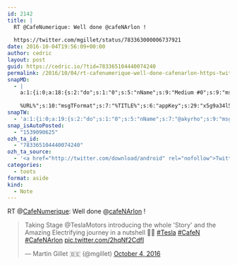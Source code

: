 ```yaml
---
id: 2142
title: |
  RT @CafeNumerique: Well done @cafeNArlon !
  
  https://twitter.com/mgillet/status/783363000006737921
date: 2016-10-04T19:56:09+00:00
author: cedric
layout: post
guid: https://cedric.io/?tid=783365104440074240
permalink: /2016/10/04/rt-cafenumerique-well-done-cafenarlon-https-twitter-com-mgillet-status-783363000006737921/
snapMD:
  - |
    a:1:{i:0;a:18:{s:2:"do";s:1:"0";s:5:"nName";s:9:"Medium #0";s:9:"msgFormat";s:19:"%FULLTEXT%
    
    %URL%";s:10:"msgTFormat";s:7:"%TITLE%";s:6:"appKey";s:29:"x5g9a34l5z294i5y2q284e4g54454";s:6:"appSec";s:85:"d3h0a44e4s2b4i5u2r234m5f5b4v2l5q2a444h574347464a454x2w20374447494c484b4w2c464f5u2d4z2";s:8:"inclTags";s:1:"1";s:7:"fltrsOn";i:0;s:5:"fltrs";a:0:{}s:7:"proxyOn";i:0;s:7:"useSURL";i:0;s:1:"v";i:350;s:4:"publ";s:1:"0";s:11:"accessToken";s:65:"2353413aa5437433e5648ccf74a16119308317c52d1a24d8ed99f26add037528a";s:12:"appAppUserID";s:65:"104b21fd8da79171a6e7bf800d03b4b761204f242935e05d2d86850a6b1635f77";s:14:"appAppUserName";s:26:"Cédric Bousmanne (akyrho)";s:13:"appAppUserURL";s:26:"https://medium.com/@akyrho";s:7:"pubList";a:0:{}}}
snapTW:
  - 'a:1:{i:0;a:19:{s:2:"do";s:1:"0";s:5:"nName";s:7:"@akyrho";s:9:"msgFormat";s:26:"%TITLE%. %EXCERPT% - %URL%";s:6:"appKey";s:55:"x5g9a8325v2y475r3c4m48584n53446p423r3r5u3e356j5j3k4r2p3";s:6:"appSec";s:105:"d3h0a94o46415u594v3q5l5n5l4r4x474x4j484o473u4i5w2m4k494z2k344n306n5r3l5v2s554p4n3p3k45495c3z4v4d3m3u5w525";s:7:"fltrsOn";i:0;s:5:"fltrs";a:0:{}s:7:"proxyOn";i:0;s:7:"useSURL";i:0;s:1:"v";i:350;s:5:"twURL";s:25:"http://twitter.com/akyrho";s:11:"accessToken";s:50:"6678782-Eyg60SCeh7762DEIsYtTPD5GVeOuSN8ATMdF2Lpppe";s:14:"accessTokenSec";s:45:"PgGDCbcYLJnR5esZjY9ID72A33mUNCYnQwaQTBsojSJNa";s:5:"tw140";i:0;s:10:"riComments";s:1:"1";s:11:"riCommentsM";s:1:"1";s:12:"riCommentsAA";s:1:"1";s:8:"attchImg";s:1:"1";s:9:"wpImgSize";s:4:"full";}}'
snap_isAutoPosted:
  - "1539090625"
ozh_ta_id:
  - "783365104440074240"
ozh_ta_source:
  - '<a href="http://twitter.com/download/android" rel="nofollow">Twitter for Android</a>'
categories:
  - toots
format: aside
kind:
  - Note
---
```

RT <span class="username username_linked">@<a href="https://twitter.com/CafeNumerique" title="Cafe Numerique">CafeNumerique</a></span>: Well done <span class="username username_linked">@<a href="https://twitter.com/cafeNArlon" title="Café Numérique Arlon">cafeNArlon</a></span> ! 

<blockquote class="twitter-tweet" data-width="550" data-dnt="true">
  <p lang="en" dir="ltr">
    Taking Stage @TeslaMotors introducing the whole 'Story' and the Amazing Electrifying journey in a nutshell 👍🏻 <a href="https://twitter.com/hashtag/Tesla?src=hash&ref_src=twsrc%5Etfw">#Tesla</a> <a href="https://twitter.com/hashtag/CafeN?src=hash&ref_src=twsrc%5Etfw">#CafeN</a> <a href="https://twitter.com/hashtag/CafeNArlon?src=hash&ref_src=twsrc%5Etfw">#CafeNArlon</a> <a href="https://t.co/2hqNf2CdfI">pic.twitter.com/2hqNf2CdfI</a>
  </p>
  
  <p>
    &mdash; Martin Gillet 🇧🇪 (@mgillet) <a href="https://twitter.com/mgillet/status/783363000006737921?ref_src=twsrc%5Etfw">October 4, 2016</a>
  </p>
</blockquote>